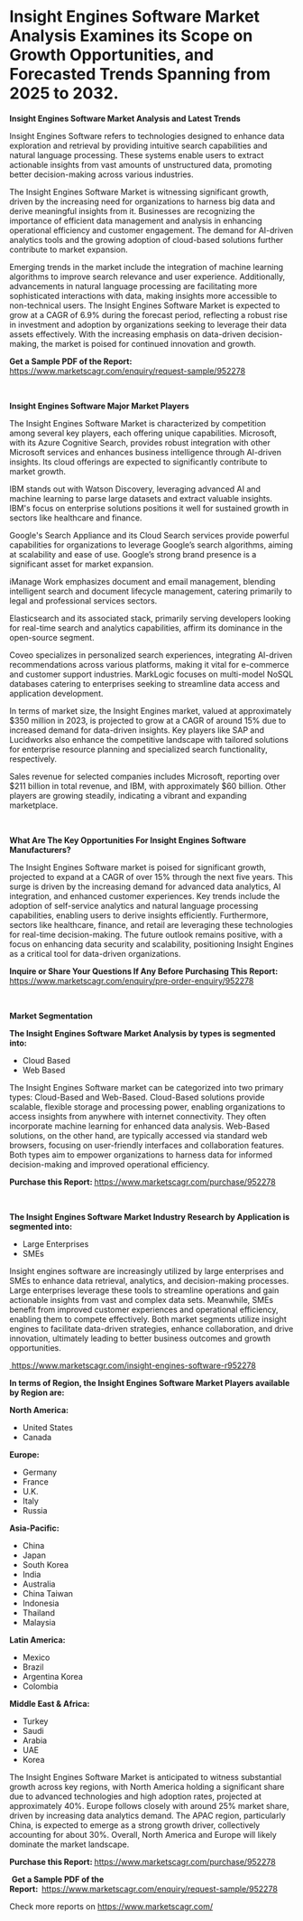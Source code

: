 <p><h1>Insight Engines Software Market Analysis Examines its Scope on Growth Opportunities, and Forecasted Trends Spanning from 2025 to 2032.</h1></p><p><strong>Insight Engines Software Market Analysis and Latest Trends</strong></p>
<p><p>Insight Engines Software refers to technologies designed to enhance data exploration and retrieval by providing intuitive search capabilities and natural language processing. These systems enable users to extract actionable insights from vast amounts of unstructured data, promoting better decision-making across various industries.</p><p>The Insight Engines Software Market is witnessing significant growth, driven by the increasing need for organizations to harness big data and derive meaningful insights from it. Businesses are recognizing the importance of efficient data management and analysis in enhancing operational efficiency and customer engagement. The demand for AI-driven analytics tools and the growing adoption of cloud-based solutions further contribute to market expansion.</p><p>Emerging trends in the market include the integration of machine learning algorithms to improve search relevance and user experience. Additionally, advancements in natural language processing are facilitating more sophisticated interactions with data, making insights more accessible to non-technical users. The Insight Engines Software Market is expected to grow at a CAGR of 6.9% during the forecast period, reflecting a robust rise in investment and adoption by organizations seeking to leverage their data assets effectively. With the increasing emphasis on data-driven decision-making, the market is poised for continued innovation and growth.</p></p>
<p><strong>Get a Sample PDF of the Report:&nbsp;</strong> <a href="https://www.marketscagr.com/enquiry/request-sample/952278?utm_campaign=2822&utm_medium=2&utm_source=Github&utm_content=ia&utm_term=06032025&utm_id=insight-engines-software">https://www.marketscagr.com/enquiry/request-sample/952278</a></p>
<p>&nbsp;</p>
<p><strong>Insight Engines Software Major Market Players</strong></p>
<p><p>The Insight Engines Software Market is characterized by competition among several key players, each offering unique capabilities. Microsoft, with its Azure Cognitive Search, provides robust integration with other Microsoft services and enhances business intelligence through AI-driven insights. Its cloud offerings are expected to significantly contribute to market growth.</p><p>IBM stands out with Watson Discovery, leveraging advanced AI and machine learning to parse large datasets and extract valuable insights. IBM's focus on enterprise solutions positions it well for sustained growth in sectors like healthcare and finance.</p><p>Google's Search Appliance and its Cloud Search services provide powerful capabilities for organizations to leverage Google’s search algorithms, aiming at scalability and ease of use. Google’s strong brand presence is a significant asset for market expansion.</p><p>iManage Work emphasizes document and email management, blending intelligent search and document lifecycle management, catering primarily to legal and professional services sectors. </p><p>Elasticsearch and its associated stack, primarily serving developers looking for real-time search and analytics capabilities, affirm its dominance in the open-source segment. </p><p>Coveo specializes in personalized search experiences, integrating AI-driven recommendations across various platforms, making it vital for e-commerce and customer support industries. MarkLogic focuses on multi-model NoSQL databases catering to enterprises seeking to streamline data access and application development.</p><p>In terms of market size, the Insight Engines market, valued at approximately $350 million in 2023, is projected to grow at a CAGR of around 15% due to increased demand for data-driven insights. Key players like SAP and Lucidworks also enhance the competitive landscape with tailored solutions for enterprise resource planning and specialized search functionality, respectively.</p><p>Sales revenue for selected companies includes Microsoft, reporting over $211 billion in total revenue, and IBM, with approximately $60 billion. Other players are growing steadily, indicating a vibrant and expanding marketplace.</p></p>
<p>&nbsp;</p>
<p><strong>What Are The Key Opportunities For Insight Engines Software Manufacturers?</strong></p>
<p><p>The Insight Engines Software market is poised for significant growth, projected to expand at a CAGR of over 15% through the next five years. This surge is driven by the increasing demand for advanced data analytics, AI integration, and enhanced customer experiences. Key trends include the adoption of self-service analytics and natural language processing capabilities, enabling users to derive insights efficiently. Furthermore, sectors like healthcare, finance, and retail are leveraging these technologies for real-time decision-making. The future outlook remains positive, with a focus on enhancing data security and scalability, positioning Insight Engines as a critical tool for data-driven organizations.</p></p>
<p><strong>Inquire or Share Your Questions If Any Before Purchasing This Report:</strong> <a href="https://www.marketscagr.com/enquiry/pre-order-enquiry/952278?utm_campaign=2822&utm_medium=2&utm_source=Github&utm_content=ia&utm_term=06032025&utm_id=insight-engines-software">https://www.marketscagr.com/enquiry/pre-order-enquiry/952278</a></p>
<p>&nbsp;</p>
<p><strong>Market Segmentation</strong></p>
<p><strong>The Insight Engines Software Market Analysis by types is segmented into:</strong></p>
<p><ul><li>Cloud Based</li><li>Web Based</li></ul></p>
<p><p>The Insight Engines Software market can be categorized into two primary types: Cloud-Based and Web-Based. Cloud-Based solutions provide scalable, flexible storage and processing power, enabling organizations to access insights from anywhere with internet connectivity. They often incorporate machine learning for enhanced data analysis. Web-Based solutions, on the other hand, are typically accessed via standard web browsers, focusing on user-friendly interfaces and collaboration features. Both types aim to empower organizations to harness data for informed decision-making and improved operational efficiency.</p></p>
<p><strong>Purchase this Report:&nbsp;</strong><a href="https://www.marketscagr.com/purchase/952278?utm_campaign=2822&utm_medium=2&utm_source=Github&utm_content=ia&utm_term=06032025&utm_id=insight-engines-software">https://www.marketscagr.com/purchase/952278</a></p>
<p>&nbsp;</p>
<p><strong>The Insight Engines Software Market Industry Research by Application is segmented into:</strong></p>
<p><ul><li>Large Enterprises</li><li>SMEs</li></ul></p>
<p><p>Insight engines software are increasingly utilized by large enterprises and SMEs to enhance data retrieval, analytics, and decision-making processes. Large enterprises leverage these tools to streamline operations and gain actionable insights from vast and complex data sets. Meanwhile, SMEs benefit from improved customer experiences and operational efficiency, enabling them to compete effectively. Both market segments utilize insight engines to facilitate data-driven strategies, enhance collaboration, and drive innovation, ultimately leading to better business outcomes and growth opportunities.</p></p>
<p><a href="https://www.marketscagr.com/insight-engines-software-r952278?utm_campaign=2822&utm_medium=2&utm_source=Github&utm_content=ia&utm_term=06032025&utm_id=insight-engines-software">&nbsp;https://www.marketscagr.com/insight-engines-software-r952278</a></p>
<p><strong>In terms of Region, the Insight Engines Software Market Players available by Region are:</strong></p>
<p>
    <p> <strong> North America: </strong>
        <ul>
            <li>United States</li>
            <li>Canada</li>
        </ul>
        </p> 
    <p> <strong> Europe: </strong>
        <ul>
            <li>Germany</li>
            <li>France</li>
            <li>U.K.</li>
            <li>Italy</li>
            <li>Russia</li>
        </ul>
        </p> 
    <p> <strong> Asia-Pacific: </strong>
        <ul>
            <li>China</li>
            <li>Japan</li>
            <li>South Korea</li>
            <li>India</li>
            <li>Australia</li>
            <li>China Taiwan</li>
            <li>Indonesia</li>
            <li>Thailand</li>
            <li>Malaysia</li>
        </ul>
        </p> 
    <p> <strong> Latin America: </strong>
        <ul>
            <li>Mexico</li>
            <li>Brazil</li>
            <li>Argentina Korea</li>
            <li>Colombia</li>
        </ul>
        </p> 
    <p> <strong> Middle East & Africa: </strong>
        <ul>
            <li>Turkey</li>
            <li>Saudi</li>
            <li>Arabia</li>
            <li>UAE</li>
            <li>Korea</li>
        </ul>
    </p>
    </p>
<p><p>The Insight Engines Software Market is anticipated to witness substantial growth across key regions, with North America holding a significant share due to advanced technologies and high adoption rates, projected at approximately 40%. Europe follows closely with around 25% market share, driven by increasing data analytics demand. The APAC region, particularly China, is expected to emerge as a strong growth driver, collectively accounting for about 30%. Overall, North America and Europe will likely dominate the market landscape.</p></p>
<p><strong>Purchase this Report: </strong><a href="https://www.marketscagr.com/purchase/952278?utm_campaign=2822&utm_medium=2&utm_source=Github&utm_content=ia&utm_term=06032025&utm_id=insight-engines-software">https://www.marketscagr.com/purchase/952278</a></p>
<p>&nbsp;<strong>Get a Sample PDF of the Report:&nbsp;&nbsp;</strong><a href="https://www.marketscagr.com/enquiry/request-sample/952278?utm_campaign=2822&utm_medium=2&utm_source=Github&utm_content=ia&utm_term=06032025&utm_id=insight-engines-software">https://www.marketscagr.com/enquiry/request-sample/952278</a></p>
<p><strong></strong></p>
<p>Check more reports on <a href="https://www.marketscagr.com/?utm_campaign=2822&utm_medium=2&utm_source=Github&utm_content=ia&utm_term=06032025&utm_id=insight-engines-software">https://www.marketscagr.com/</a></p>